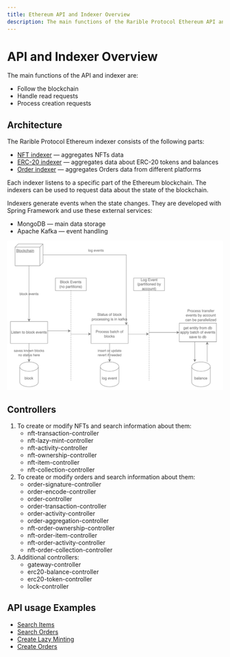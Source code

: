 ```yaml
---
title: Ethereum API and Indexer Overview
description: The main functions of the Rarible Protocol Ethereum API and indexer
---
```


# API and Indexer Overview

The main functions of the API and indexer are:

- Follow the blockchain
- Handle read requests
- Process creation requests

## Architecture

The Rarible Protocol Ethereum indexer consists of the following parts:

- [NFT indexer](https://github.com/rarible/ethereum-indexer/blob/master/nft) — aggregates NFTs data
- [ERC-20 indexer](https://github.com/rarible/ethereum-indexer/blob/master/erc20) — aggregates data about ERC-20 tokens and balances
- [Order indexer](https://github.com/rarible/ethereum-indexer/blob/master/order) — aggregates Orders data from different platforms

Each indexer listens to a specific part of the Ethereum blockchain. The indexers can be used to request data about the state of the blockchain.

Indexers generate events when the state changes. They are developed with Spring Framework and use these external services:

- MongoDB — main data storage
- Apache Kafka — event handling

![](../img/eth_6.png)

## Controllers

1. To create or modify NFTs and search information about them:
    * nft-transaction-controller
    * nft-lazy-mint-controller
    * nft-activity-controller
    * nft-ownership-controller
    * nft-item-controller
    * nft-collection-controller
2. To create or modify orders and search information about them:
    * order-signature-controller
    * order-encode-controller
    * order-controller
    * order-transaction-controller
    * order-activity-controller
    * order-aggregation-controller
    * nft-order-ownership-controller
    * nft-order-item-controller
    * nft-order-activity-controller
    * nft-order-collection-controller
3. Additional controllers:
    * gateway-controller
    * erc20-balance-controller
    * erc20-token-controller
    * lock-controller

## API usage Examples

* [Search Items](search-items.md)
* [Search Orders](search-orders.md)
* [Create Lazy Minting](create-lazy-minting.md)
* [Create Orders](create-orders.md)
